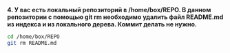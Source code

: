**4. У вас есть локальный репозиторий  в /home/box/REPO. В данном репозитории с помощью git rm необходимо удалить файл README.md из индекса и из локального дерева. Коммит делать не нужно.**

```bash
cd /home/box/REPO
git rm README.md
```
